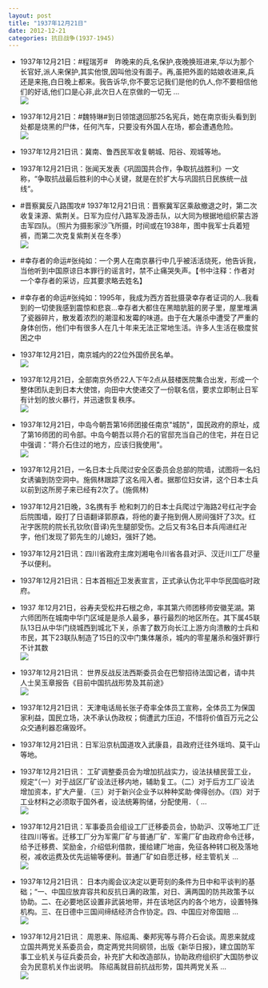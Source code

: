 ```yaml
---
layout: post
title: "1937年12月21日"
date: 2012-12-21
categories: 抗日战争(1937-1945)
---
```


<meta name="referrer" content="no-referrer" />

- 1937年12月21日：#程瑞芳#　昨晚来的兵,名保护,夜晚换班进来,华以为那个长官好,派人来保护,其实他恨,因叫他没有面子。再,虽把外面的姑娘收进来,兵还是来拖,白日晚上都来。我告诉华,你不要忘记我们是他的仇人,你不要相信他们的好话,他们口是心非,此次日人在京做的一切无 ...  <br/><img src="https://ww1.sinaimg.cn/large/aca367d8jw1e01p1ppk1cj.jpg" />

- 1937年12月21日：#魏特琳#到日领馆退回那25名宪兵，她在南京街头看到到处都是烧黑的尸体，任何汽车，只要没有外国人在场，都会遭遇危险。 <br/><img src="https://ww4.sinaimg.cn/large/aca367d8jw1e01natx2ccj.jpg" />

- 1937年12月21日讯：冀南、鲁西民军收复朝城、阳谷、观城等地。 

- 1937年12月21日讯：张闻天发表《巩固国共合作，争取抗战胜利》一文称，“争取抗战最后胜利的中心关键，就是在於扩大与巩固抗日民族统一战线“。 

- #晋察冀反八路围攻# 1937年12月21日讯：晋察冀军区乘敌撤退之时，第二次收复涞源、紫荆关。日军为应付八路军及游击队，以大同为根据地组织蒙古游击军四队。（照片为摄影家沙飞所摄，时间或在1938年，图中我军士兵着短裤，而第二次克复紫荆关在冬季） <br/><img src="https://ww4.sinaimg.cn/large/aca367d8jw1e01gnd3jocj.jpg" />

- #幸存者的命运#张纯如：一个男人在南京暴行中几乎被活活烧死，他告诉我，当他听到中国原谅日本罪行的谣言时，禁不止痛哭失声。【书中注释：作者对一个幸存者的采访，应其要求略去姓名】 

- #幸存者的命运#张纯如：1995年，我成为西方首批摄录幸存者证词的人..我看到的一切使我感到震惊和悲哀...幸存者大都住在黑暗肮脏的房子里，屋里堆满了瓷器碎片，散发着浓烈的潮湿和发霉的味道。由于在大屠杀中遭受了严重的身体创伤，他们中有很多人在几十年来无法正常地生活。许多人生活在极度贫困之中 

- 1937年12月21日，南京城内的22位外国侨民名单。 <br/><img src="https://ww1.sinaimg.cn/large/aca367d8jw1e01drb7xngj.jpg" />

- 1937年12月21日，全部南京外侨22人下午2点从鼓楼医院集合出发，形成一个整体团队走到日本大使馆，向田中大使递交了一份联名信，要求立即制止日军有计划的放火暴行，并迅速恢复秩序。 <br/><img src="https://ww3.sinaimg.cn/large/aca367d8jw1e01cw79ruzj.jpg" />

- 1937年12月21日，中岛今朝吾第16师团接任南京"城防"，国民政府的原址，成了第16师团的司令部。中岛今朝吾以蒋介石的官邸充当自己的住宅，并在日记中强调：“蒋介石住过的地方，应该归我使用”。 <br/><img src="https://ww1.sinaimg.cn/large/aca367d8jw1e01c0u6kz8j.jpg" />

- 1937年12月21日，一名日本士兵爬过安全区委员会总部的院墙，试图将一名妇女诱骗到防空洞中。施佩林跟踪了这名闯入者。据那位妇女讲，这个日本士兵以前到这所房子来已经有2次了。(施佩林) 

- 1937年12月21日晚，3名携有手 枪和刺刀的日本士兵爬过宁海路2号红卍字会后院围墙，殴打了日语翻译郭原森，将他的妻子拖到佣人房间强奸了3次。红卍字医院的院长孔钦欣(音译)先生腿部受伤。之后又有3名日本兵闯进红卍字，他们发现了郭先生的儿媳妇，强奸了她。 

- 1937年12月21日讯：四川省政府主席刘湘电令川省各县对沪、汉迁川工厂尽量予以便利。 

- 1937年12月21日讯：日本首相近卫发表宣言，正式承认伪北平中华民国临时政府。 

- 1937 年12月21日，谷寿夫受松井石根之命，率其第六师团移师安徽芜湖。第六师团所在城南中华门区域是是杀人最多，暴行最烈的地区所在。其下属45联队13日从中华门绕城西到城北下关，杀害了数万向长江上游方向溃散的士兵和市民，其下23联队制造了15日的汉中门集体屠杀，城内的零星屠杀和强奸罪行不计其数 <br/><img src="https://ww3.sinaimg.cn/large/aca367d8jw1e016tpxpx1j.jpg" />

- 1937年12月21日讯： 世界反战反法西斯委员会在巴黎招待法国记者，请中共人士吴玉章报告《目前中国抗战形势及其前途》 <br/><img src="https://ww2.sinaimg.cn/large/aca367d8jw1e0168vjv5vj.jpg" />

- 1937年12月21日讯： 天津电话局长张子奇率全体员工宣称，全体员工为保国家利益，国民立场，决不承认伪政权；倘遭武力压迫，不惜将价值百万元之公众交通利器忍痛毁坏。 

- 1937年12月21日讯：日军沿京杭国道攻入武康县，县政府迁往外瑶坞、莫干山等地。 

- 1937年12月21日讯：  工矿调整委员会为增加抗战实力，设法扶植民营工业，规定“（一）对于战区厂矿设法迁移内地，辅助复工。（二）对于后方工厂设法增加资本，扩大产量．（三）对于新兴企业予以种种奖助·俾得创办。（四）对于工业材料之必须取于国外者，设法统筹购储，分配使用．（ ...  <br/><img src="https://ww3.sinaimg.cn/large/aca367d8jw1e012rwr69nj.jpg" />

- 1937年12月21日讯：军事委员会组设工厂迁移委员会，协助沪、汉等地工厂迁往四川等省。迁移工厂分为军需厂矿与普通厂矿．军需厂矿由政府命令迁移，给予迁移费、奖励金，介绍低利借款，援给建厂地亩，免征各种转口税及落地税，减收运费及优先运输等便利。普通厂矿如自愿迁移，经主管机关 ...  <br/><img src="https://ww3.sinaimg.cn/large/aca367d8jw1e0111hafzbj.jpg" />

- 1937年12月21日讯： 日本内阁会议决定以更苛刻的条件为日中和平谈判的基础；“一、中国应放弃容共和反抗日满的政策，对日、满两国的防共政策予以协助。二、在必要地区设置非武装地带，并在该地区内的各个地方，设置特殊机构。三、在日德中三国间缔结经济合作协定。四、中国应对帝国赔 ...  <br/><img src="https://ww2.sinaimg.cn/large/aca367d8jw1e00zb2xq23j.jpg" />

- 1937年12月21日讯： 周恩来、陈绍禹、秦邦宪等与蒋介石会谈。周恩来就成立国共两党关系委员会，商定两党共同纲领，出版《新华日报》，建立国防军事工业机关与征兵委员会，补充扩大和改造部队，协助政府组织扩大国防参议会为民意机关作出说明。 陈绍禹就目前抗战形势，国共两党关系 ...  <br/><img src="https://ww3.sinaimg.cn/large/aca367d8jw1e00z0tjcntj.jpg" />

